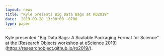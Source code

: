 ```yaml
---
layout: news
title: “Kyle presents Big Data Bags at RO2019"
date:  2019-09-28 13:00:00 -0700
type: paper
---
```


Kyle presented "Big Data Bags: A Scalable Packaging Format for Science” at the [Research Objects workshop at eScience 2019] (https://researchobject.github.io/ro2019/).